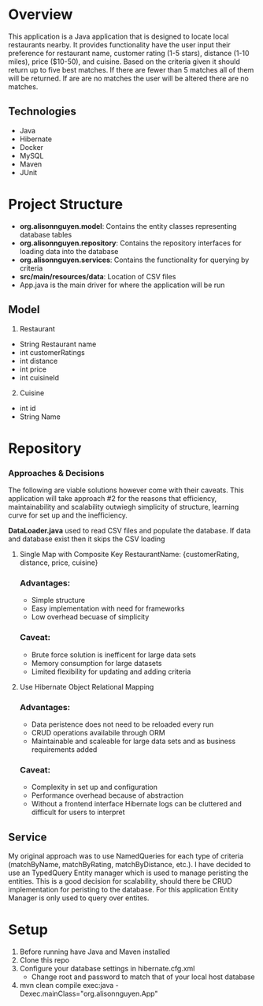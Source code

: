 # Overview
This application is a Java application that is designed to locate local restaurants nearby. It provides functionality 
have the user input their preference for restaurant name, customer rating (1-5 stars), distance (1-10 miles), 
price ($10-50), and cuisine. Based on the criteria given it should return up to five best matches. If there are fewer 
than 5 matches all of them will be returned. If are are no matches the user will be altered there are no matches. 

## Technologies
- Java
- Hibernate
- Docker
- MySQL 
- Maven
- JUnit

# Project Structure
- **org.alisonnguyen.model**: Contains the entity classes representing database tables
- **org.alisonnguyen.repository**: Contains the repository interfaces for loading data into the database
- **org.alisonnguyen.services**: Contains the functionality for querying by criteria
- **src/main/resources/data**: Location of CSV files
- App.java is the main driver for where the application will be run 


## Model
1. Restaurant
  - String Restaurant name
  - int customerRatings
  - int distance
  - int price
  - int cuisineId
2. Cuisine
  - int id
  - String Name 

# Repository 
### Approaches & Decisions
The following are viable solutions however come with their caveats. This application will take approach #2 for the reasons that efficiency, maintainability and scalability outwiegh simplicity of structure, learning curve for set up and the inefficiency. 

**DataLoader.java** used to read CSV files and populate the database. If data and database exist then it skips the CSV loading

1. Single Map with Composite Key
   RestaurantName: {customerRating, distance, price, cuisine}
    ### Advantages:
     - Simple structure
     - Easy implementation with need for frameworks
     - Low overhead becuase of simplicity 
    ### Caveat:
     - Brute force solution is inefficent for large data sets
     - Memory consumption for large datasets
     - Limited flexibility for updating and adding criteria

2. Use Hibernate Object Relational Mapping
   ### Advantages:
     - Data peristence does not need to be reloaded every run
     - CRUD operations availabile through ORM
     - Maintainable and scaleable for large data sets and as business requirements added 
   ### Caveat:
     - Complexity in set up and configuration
     - Performance overhead because of abstraction 
     - Without a frontend interface Hibernate logs can be cluttered and difficult for users to interpret 

## Service
My original approach was to use NamedQueries for each type of criteria (matchByName, matchByRating, matchByDistance, etc.).
I have decided to use an TypedQuery Entity manager which is used to manage peristing the entities. This is a good decision for scalability, should 
there be CRUD implementation for peristing to the database. For this application Entity Manager is only used to query over entites. 


# Setup 
1. Before running have Java and Maven installed
2. Clone this repo
3. Configure your database settings in hibernate.cfg.xml
   - Change root and password to match that of your local host database 
4. mvn clean compile exec:java -Dexec.mainClass="org.alisonnguyen.App"
